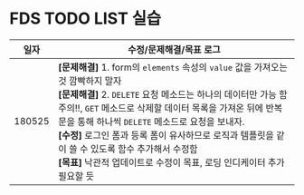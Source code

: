 # FDS TODO LIST 실습

| 일자 | 수정/문제해결/목표 로그 |
| :---: | --- |
| 180525 | **[문제해결]** 1. form의 `elements` 속성의 `value` 값을 가져오는 것 깜빡하지 말자 <br> **[문제해결]** 2. `DELETE` 요청 메소드는 하나의 데이터만 가능 함 주의!!, `GET` 메소드로 삭제할 데이터 목록을 가져온 뒤에 반복문을 통해 하나씩 `DELETE` 메소드로 요청을 보내자. <br>**[수정]** 로그인 폼과 등록 폼이 유사하므로 로직과 템플릿을 같이 쓸 수 있도록 함수 추가해서 수정함<br>**[목표]** 낙관적 업데이트로 수정이 목표, 로딩 인디케이터 추가 필요할 듯 |

